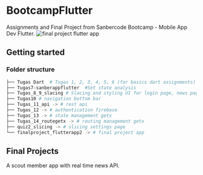 # BootcampFlutter

Assignments and Final Project from Sanbercode Bootcamp - Mobile App Dev Flutter.
![final project flutter app](https://github.com/user-attachments/assets/fdd8794a-9ab0-4e74-aebb-af56654666df)

## Getting started

### Folder structure

```bash
├── Tugas Dart  # Tugas 1, 2, 3, 4, 5, 6 (for basics dart assignments)
├── Tugas7-sanberappflutter  #Set state analysis
├── Tugas_8_9_slacing # Slacing and styling UI for login page, news page, and detail news page
├── Tugas10 # navigation bottom bar
├── Tugas_11_api -> # rest api
├── Tugas_12 -> # authentication firebase
├── Tugas_13 -> # state management getx
├── Tugas_14_routegetx -> # routing management getx
├── quiz2_slicing -> # slicing settings page
└── finalproject_flutterapp2 -> # final project app

```

## Final Projects

A scout member app with real time news API.
